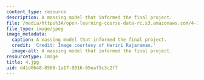 ```yaml
---
content_type: resource
description: A massing model that informed the final project.
file: /media/https%3A/open-learning-course-data-rc.s3.amazonaws.com/4-104-architecture-studio-intentions-spring-2005/d41d064885601a17901695eaf5c3c2f7_4.jpg
file_type: image/jpeg
image_metadata:
  caption: A massing model that informed the final project.
  credit: 'Credit: Image courtesy of Harini Rajaraman.'
  image-alt: A massing model that informed the final project.
resourcetype: Image
title: 4.jpg
uid: d41d0648-8560-1a17-9016-95eaf5c3c2f7
---
```

